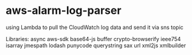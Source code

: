 # aws-alarm-log-parser
using Lambda to pull the CloudWatch log data and send it via sns topic


Libraries:
async
aws-sdk
base64-js
buffer
crypto-browserify
ieee754
isarray
jmespath
lodash
punycode
querystring
sax
url
xml2js
xmlbuilder
